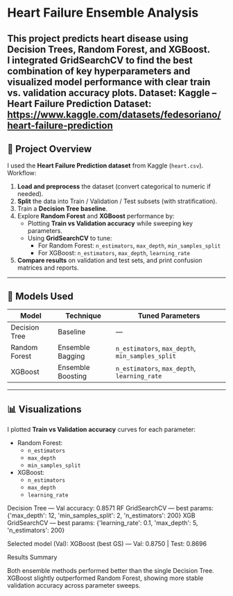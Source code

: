 # Heart Failure Ensemble Analysis 

This project predicts **heart disease** using **Decision Trees**, **Random Forest**, and **XGBoost**.  
I integrated **GridSearchCV** to find the best combination of key hyperparameters and visualized model performance with clear **train vs. validation accuracy plots**.
Dataset: Kaggle – Heart Failure Prediction Dataset: https://www.kaggle.com/datasets/fedesoriano/heart-failure-prediction
---

## 🧩 Project Overview

I used the **Heart Failure Prediction dataset** from Kaggle (`heart.csv`). Workflow:
1. **Load and preprocess** the dataset (convert categorical to numeric if needed).  
2. **Split** the data into Train / Validation / Test subsets (with stratification).  
3. Train a **Decision Tree baseline**.  
4. Explore **Random Forest** and **XGBoost** performance by:
   - Plotting **Train vs Validation accuracy** while sweeping key parameters.  
   - Using **GridSearchCV** to tune:
     - For Random Forest: `n_estimators`, `max_depth`, `min_samples_split`  
     - For XGBoost: `n_estimators`, `max_depth`, `learning_rate`
5. **Compare results** on validation and test sets, and print confusion matrices and reports.

---

## 🧠 Models Used

| Model | Technique | Tuned Parameters |
|--------|------------|------------------|
| Decision Tree | Baseline | — |
| Random Forest | Ensemble Bagging | `n_estimators`, `max_depth`, `min_samples_split` |
| XGBoost | Ensemble Boosting | `n_estimators`, `max_depth`, `learning_rate` |

---

## 📊 Visualizations
I plotted **Train vs Validation accuracy** curves for each parameter:
- Random Forest:
  - `n_estimators`
  - `max_depth`
  - `min_samples_split`
- XGBoost:
  - `n_estimators`
  - `max_depth`
  - `learning_rate`
 
Decision Tree — Val accuracy: 0.8571
RF GridSearchCV — best params: {'max_depth': 12, 'min_samples_split': 2, 'n_estimators': 200}
XGB GridSearchCV — best params: {'learning_rate': 0.1, 'max_depth': 5, 'n_estimators': 200}

Selected model (Val): XGBoost (best GS) — Val: 0.8750 | Test: 0.8696

Results Summary

Both ensemble methods performed better than the single Decision Tree.
XGBoost slightly outperformed Random Forest, showing more stable validation accuracy across parameter sweeps.




